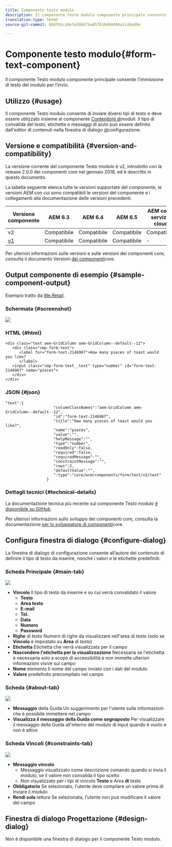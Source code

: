 ```yaml
---
title: Componente testo modulo
description: Il componente Testo modulo componente principale consente l’immissione di testo del modulo per l’invio.
translation-type: tm+mt
source-git-commit: 60df01ca9efe59b67bad57610d04496a2cdded9e

---
```



# Componente testo modulo{#form-text-component}

Il componente Testo modulo componente principale consente l’immissione di testo del modulo per l’invio.

## Utilizzo {#usage}

Il componente Testo modulo consente di inviare diversi tipi di testo e deve essere utilizzato insieme al componente [Contenitore di](form-container.md)moduli. Il tipo di convalida del testo, etichette e messaggi di aiuto può essere definito dall&#39;editor di contenuti nella finestra di dialogo [di](#configure-dialog)configurazione.

## Versione e compatibilità {#version-and-compatibility}

La versione corrente del componente Testo modulo è v2, introdotto con la release 2.0.0 dei componenti core nel gennaio 2018, ed è descritto in questo documento.

La tabella seguente elenca tutte le versioni supportate del componente, le versioni AEM con cui sono compatibili le versioni del componente e i collegamenti alla documentazione delle versioni precedenti.

| Versione componente | AEM 6.3 | AEM 6.4 | AEM 6.5 | AEM come servizio cloud |
|--- |--- |--- |--- |---|
| v2 | Compatibile | Compatibile | Compatibile | Compatibile |
| [v1](form-text-v1.md) | Compatibile | Compatibile | Compatibile | - |

Per ulteriori informazioni sulle versioni e sulle versioni dei componenti core, consulta il documento Versioni [dei componenti](versions.md)core.

## Output componente di esempio {#sample-component-output}

Esempio tratto da [We.Retail](https://docs.adobe.com/content/help/en/experience-manager-65/developing/bestpractices/we-retail/we-retail.html).

### Schermata {#screenshot}

![](assets/chlimage_1-22.png)

### HTML {#html}

```
<div class="text aem-GridColumn aem-GridColumn--default--12">
   <div class="cmp-form-text">
      <label for="form-text-2146967">How many pieces of toast would you like?
      </label>
   <input class="cmp-form-text__text" type="number" id="form-text-2146967" name="pieces">
   </div>
</div>
```

### JSON {#json}

```
"text":{  
                     "columnClassNames":"aem-GridColumn aem-GridColumn--default--12",
                     "id":"form-text-2146967",
                     "title":"How many pieces of toast would you like?",
                     "name":"pieces",
                     "value":"",
                     "helpMessage":"",
                     "type":"number",
                     "readOnly":false,
                     "required":false,
                     "requiredMessage":"",
                     "constraintMessage":"",
                     "rows":2,
                     "defaultValue":"",
                     ":type":"core/wcm/components/form/text/v2/text"
                  }
```

### Dettagli tecnici {#technical-details}

La documentazione tecnica più recente sul componente Testo modulo [è disponibile su GitHub](https://adobe.com/go/aem_cmp_tech_form_text_v2).

Per ulteriori informazioni sullo sviluppo dei componenti core, consulta la documentazione [per lo sviluppatore di componenti](developing.md)core.

## Configura finestra di dialogo {#configure-dialog}

La finestra di dialogo di configurazione consente all’autore del contenuto di definire il tipo di testo da inserire, nonché i valori e le etichette predefiniti.

### Scheda Principale {#main-tab}

![](assets/chlimage_1-23.png)

* **Vincolo** Il tipo di testo da inserire e su cui verrà convalidato il valore
   * **Testo**
   * **Area testo**
   * **E-mail**
   * **Tel.**
   * **Data**
   * **Numero**
   * **Password**
* **Righe** di testo Numero di righe da visualizzare nell&#39;area di testo (solo se **Vincolo** è impostato su **Area** di testo)
* **Etichetta** Etichetta che verrà visualizzata per il campo
* **Nascondere l&#39;etichetta per la visualizzazione** Necessaria se l&#39;etichetta è necessaria solo a scopo di accessibilità e non immette ulteriori informazioni visive sul campo
* **Nome** elemento Il nome del campo inviato con i dati del modulo
* **Valore** predefinito precompilato nel campo

### Scheda {#about-tab}

![](assets/chlimage_1-24.png)

* **Messaggio** della Guida Un suggerimento per l&#39;utente sulle informazioni che è possibile immettere nel campo
* **Visualizza il messaggio della Guida come segnaposto** Per visualizzare il messaggio della Guida all&#39;interno del modulo di input quando è vuoto e non è attivo

### Scheda Vincoli {#constraints-tab}

![](assets/chlimage_1-25.png)

* **Messaggio vincolo**
   * Messaggio visualizzato come descrizione comando quando si invia il modulo, se il valore non convalida il tipo scelto
   * Non visualizzato per i tipi di vincolo **Testo** e Area **di** testo
* **Obbligatorio** Se selezionato, l&#39;utente deve compilare un valore prima di inviare il modulo
* **Rendi sola** lettura Se selezionata, l&#39;utente non può modificare il valore del campo

## Finestra di dialogo Progettazione {#design-dialog}

Non è disponibile una finestra di dialogo per il componente Testo modulo.
